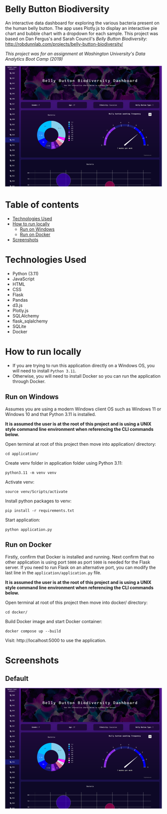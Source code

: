 # Belly Button Biodiversity

An interactive data dashboard for exploring the various bacteria present on the human belly button. The app uses Plotly.js to display an interactive pie chart and bubble chart with a dropdown for each sample.
This project was based on Dan Fergus's and Sarah Council's _Belly Button Biodiversity_: http://robdunnlab.com/projects/belly-button-biodiversity/

_This project was for an assignment at Washington University's Data Analytics Boot Camp (2019)_

<img src="presentation/thumbnail.png" width="900">

# Table of contents

- [Technologies Used](#technologies-used)
- [How to run locally](#how-to-run-locally)
  - [Run on Windows](#run-on-windows)
  - [Run on Docker](#run-on-docker)
- [Screenshots](#screenshots)

# Technologies Used

- Python (3.11)
- JavaScript
- HTML
- CSS
- Flask
- Pandas
- d3.js
- Plotly.js
- SQLAlchemy
- flask_sqlalchemy
- SQLite
- Docker

# How to run locally

- If you are trying to run this application directly on a Windows OS, you will need to install `Python 3.11`.
- Otherwise, you will need to install Docker so you can run the application through Docker.

## Run on Windows

Assumes you are using a modern Windows client OS such as Windows 11 or Windows 10 and that Python 3.11 is installed.

**It is assumed the user is at the root of this project and is using a UNIX style command line environment when referencing the CLI commands below.**

Open terminal at root of this project then move into application/ directory:

```
cd application/
```

Create venv folder in application folder using Python 3.11:

```
python3.11 -m venv venv
```

Activate venv:

```
source venv/Scripts/activate
```

Install python packages to venv:

```
pip install -r requirements.txt
```

Start application:

```
python application.py
```

## Run on Docker

Firstly, confirm that Docker is installed and running. Next confirm that no other application is using port `5000` as port `5000` is needed for the Flask server. If you need to run Flask on an alternative port, you can modify the last line in the `application/application.py` file.

**It is assumed the user is at the root of this project and is using a UNIX style command line environment when referencing the CLI commands below.**

Open terminal at root of this project then move into docker/ directory:

```
cd docker/
```

Build Docker image and start Docker container:

```
docker compose up --build
```

Visit: http://localhost:5000 to use the application.

# Screenshots

## Default

<img src="presentation/thumbnail.png" width="900">
